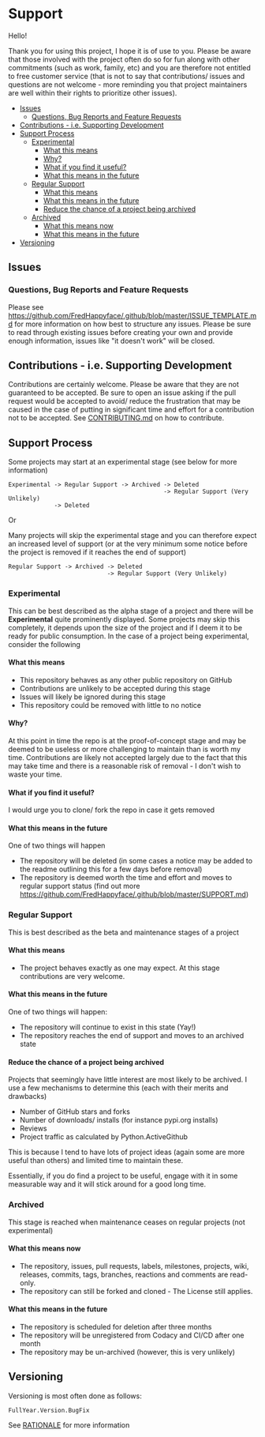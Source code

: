 <!-- omit in toc -->
# Support

Hello!

Thank you for using this project, I hope it is of use to you. Please be aware
that those involved with the project often do so for fun along with other
commitments (such as work, family, etc) and you are therefore not entitled
to free customer service (that is not to say that contributions/ issues
and questions are not welcome - more reminding you that project maintainers are
well within their rights to prioritize other issues).

- [Issues](#issues)
	- [Questions, Bug Reports and Feature Requests](#questions-bug-reports-and-feature-requests)
- [Contributions - i.e. Supporting Development](#contributions---ie-supporting-development)
- [Support Process](#support-process)
	- [Experimental](#experimental)
		- [What this means](#what-this-means)
		- [Why?](#why)
		- [What if you find it useful?](#what-if-you-find-it-useful)
		- [What this means in the future](#what-this-means-in-the-future)
	- [Regular Support](#regular-support)
		- [What this means](#what-this-means-1)
		- [What this means in the future](#what-this-means-in-the-future-1)
		- [Reduce the chance of a project being archived](#reduce-the-chance-of-a-project-being-archived)
	- [Archived](#archived)
		- [What this means now](#what-this-means-now)
		- [What this means in the future](#what-this-means-in-the-future-2)
- [Versioning](#versioning)

## Issues

### Questions, Bug Reports and Feature Requests

Please see https://github.com/FredHappyface/.github/blob/master/ISSUE_TEMPLATE.md
for more information on how best to structure any issues. Please be sure to
read through existing issues before creating your own and provide enough
information, issues like "it doesn't work" will be closed.

## Contributions - i.e. Supporting Development

Contributions are certainly welcome. Please be aware that they are not
guaranteed to be accepted. Be sure to open an issue asking if the pull request
would be accepted to avoid/ reduce the frustration that may be caused in the
case of putting in significant time and effort for a contribution not to be
accepted.
See [CONTRIBUTING.md](/CONTRIBUTING.md) on how to contribute.

## Support Process

Some projects may start at an experimental stage (see below for more information)

```none
Experimental -> Regular Support -> Archived -> Deleted
                                            -> Regular Support (Very Unlikely)
             -> Deleted
```

Or

Many projects will skip the experimental stage and you can therefore expect an
increased level of support (or at the very minimum some notice before the
project is removed if it reaches the end of support)

```none
Regular Support -> Archived -> Deleted
                            -> Regular Support (Very Unlikely)
```

### Experimental

This can be best described as the alpha stage of a project and there will be
**Experimental** quite prominently displayed. Some projects may skip this
completely, it depends upon the size of the project and if I deem it to be
ready for public consumption. In the case of a project being experimental,
consider the following

#### What this means

- This repository behaves as any other public repository on GitHub
- Contributions are unlikely to be accepted during this stage
- Issues will likely be ignored during this stage
- This repository could be removed with little to no notice

#### Why?

At this point in time the repo is at the proof-of-concept stage and may be
deemed to be useless or more challenging to maintain than is worth my time.
Contributions are likely not accepted largely due to the fact that this may
take time and there is a reasonable risk of removal - I don't wish to waste
your time.

#### What if you find it useful?

I would urge you to clone/ fork the repo in case it gets removed

#### What this means in the future

One of two things will happen

- The repository will be deleted (in some cases a notice may be added to the
readme outlining this for a few days before removal)
- The repository is deemed worth the time and effort and moves to regular
support status (find out more
https://github.com/FredHappyface/.github/blob/master/SUPPORT.md)

### Regular Support

This is best described as the beta and maintenance stages of a project

#### What this means

- The project behaves exactly as one may expect. At this stage contributions are
very welcome.

#### What this means in the future

One of two things will happen:

- The repository will continue to exist in this state (Yay!)
- The repository reaches the end of support and moves to an archived state

#### Reduce the chance of a project being archived

Projects that seemingly have little interest are most likely to be archived. I
use a few mechanisms to determine this (each with their merits and drawbacks)

- Number of GitHub stars and forks
- Number of downloads/ installs (for instance pypi.org installs)
- Reviews
- Project traffic as calculated by Python.ActiveGithub

This is because I tend to have lots of project ideas (again some are more useful
than others) and limited time to maintain these.

Essentially, if you do find a project to be useful, engage with it in some
measurable way and it will stick around for a good long time.

### Archived

This stage is reached when maintenance ceases on regular projects (not
experimental)

#### What this means now

- The repository, issues, pull requests, labels, milestones, projects, wiki,
releases, commits, tags, branches, reactions and comments are read-only.
- The repository can still be forked and cloned - The License still applies.

#### What this means in the future

- The repository is scheduled for deletion after three months
- The repository will be unregistered from Codacy and CI/CD after one month
- The repository may be un-archived (however, this is very unlikely)

## Versioning

Versioning is most often done as follows:

```none
FullYear.Version.BugFix
```

See [RATIONALE](https://github.com/FredHappyface/.github/blob/master/RATIONALE.md) for more information
